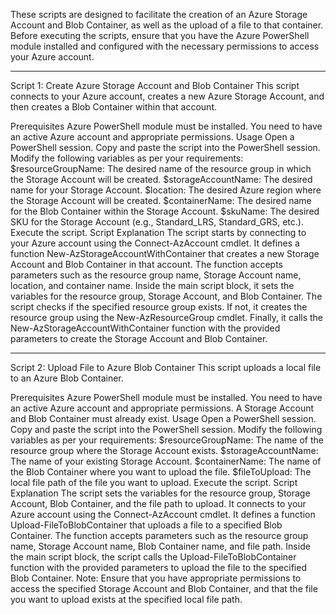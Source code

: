 These scripts are designed to facilitate the creation of an Azure Storage Account and Blob Container, as well as the upload of a file to that container. Before executing the scripts, ensure that you have the Azure PowerShell module installed and configured with the necessary permissions to access your Azure account.

-----------------------------------------------------------------

Script 1: Create Azure Storage Account and Blob Container
This script connects to your Azure account, creates a new Azure Storage Account, and then creates a Blob Container within that account.

Prerequisites
Azure PowerShell module must be installed.
You need to have an active Azure account and appropriate permissions.
Usage
Open a PowerShell session.
Copy and paste the script into the PowerShell session.
Modify the following variables as per your requirements:
$resourceGroupName: The desired name of the resource group in which the Storage Account will be created.
$storageAccountName: The desired name for your Storage Account.
$location: The desired Azure region where the Storage Account will be created.
$containerName: The desired name for the Blob Container within the Storage Account.
$skuName: The desired SKU for the Storage Account (e.g., Standard_LRS, Standard_GRS, etc.).
Execute the script.
Script Explanation
The script starts by connecting to your Azure account using the Connect-AzAccount cmdlet.
It defines a function New-AzStorageAccountWithContainer that creates a new Storage Account and Blob Container in that account. The function accepts parameters such as the resource group name, Storage Account name, location, and container name.
Inside the main script block, it sets the variables for the resource group, Storage Account, and Blob Container.
The script checks if the specified resource group exists. If not, it creates the resource group using the New-AzResourceGroup cmdlet.
Finally, it calls the New-AzStorageAccountWithContainer function with the provided parameters to create the Storage Account and Blob Container.

-----------------------------------------------------------------

Script 2: Upload File to Azure Blob Container
This script uploads a local file to an Azure Blob Container.

Prerequisites
Azure PowerShell module must be installed.
You need to have an active Azure account and appropriate permissions.
A Storage Account and Blob Container must already exist.
Usage
Open a PowerShell session.
Copy and paste the script into the PowerShell session.
Modify the following variables as per your requirements:
$resourceGroupName: The name of the resource group where the Storage Account exists.
$storageAccountName: The name of your existing Storage Account.
$containerName: The name of the Blob Container where you want to upload the file.
$fileToUpload: The local file path of the file you want to upload.
Execute the script.
Script Explanation
The script sets the variables for the resource group, Storage Account, Blob Container, and the file path to upload.
It connects to your Azure account using the Connect-AzAccount cmdlet.
It defines a function Upload-FileToBlobContainer that uploads a file to a specified Blob Container. The function accepts parameters such as the resource group name, Storage Account name, Blob Container name, and file path.
Inside the main script block, the script calls the Upload-FileToBlobContainer function with the provided parameters to upload the file to the specified Blob Container.
Note: Ensure that you have appropriate permissions to access the specified Storage Account and Blob Container, and that the file you want to upload exists at the specified local file path.
